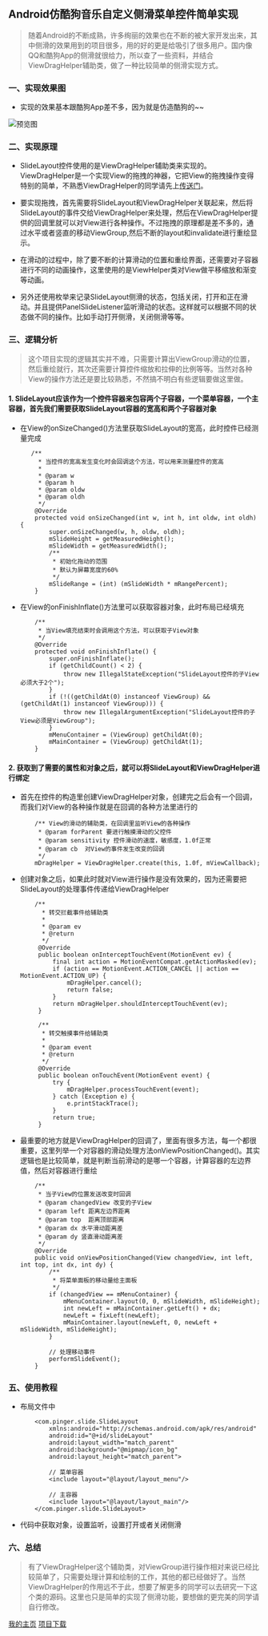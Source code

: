 ## Android仿酷狗音乐自定义侧滑菜单控件简单实现

> 随着Android的不断成熟，许多绚丽的效果也在不断的被大家开发出来，其中侧滑的效果用到的项目很多，用的好的更是给吸引了很多用户。国内像QQ和酷狗App的侧滑就很给力，所以查了一些资料，并结合ViewDragHelper辅助类，做了一种比较简单的侧滑实现方式。


<!-- more -->

### 一、实现效果图
* 实现的效果基本跟酷狗App差不多，因为就是仿造酷狗的~~

![预览图](http://oibrygxgr.bkt.clouddn.com/kugou_preview.gif)

### 二、实现原理

* SlideLayout控件使用的是ViewDragHelper辅助类来实现的。ViewDragHelper是一个实现View的拖拽的神器，它把View的拖拽操作变得特别的简单，不熟悉ViewDragHelper的同学请先上[传送门](http://www.jcodecraeer.com/a/anzhuokaifa/androidkaifa/2014/0911/1680.html)。

* 要实现拖拽，首先需要将SlideLayout和ViewDragHelper关联起来，然后将SlideLayout的事件交给ViewDragHelper来处理，然后在ViewDragHelper提供的回调里就可以对View进行各种操作。不过拖拽的原理都是差不多的，通过水平或者竖直的移动ViewGroup,然后不断的layout和invalidate进行重绘显示。

* 在滑动的过程中，除了要不断的计算滑动的位置和重绘界面，还需要对子容器进行不同的动画操作，这里使用的是ViewHelper类对View做平移缩放和渐变等动画。

* 另外还使用枚举来记录SlideLayout侧滑的状态，包括关闭，打开和正在滑动。并且提供PanelSlideListener监听滑动的状态。这样就可以根据不同的状态做不同的操作。比如手动打开侧滑，关闭侧滑等等。


### 三、逻辑分析
> 这个项目实现的逻辑其实并不难，只需要计算出ViewGroup滑动的位置，然后重绘就行，其次还需要计算控件缩放和拉伸的比例等等。当然对各种View的操作方法还是要比较熟悉，不然搞不明白有些逻辑要做这里做。

#### 1. SlideLayout应该作为一个控件容器来包容两个子容器，一个菜单容器，一个主容器，首先我们需要获取SlideLayout容器的宽高和两个子容器对象

* 在View的onSizeChanged()方法里获取SlideLayout的宽高，此时控件已经测量完成

         /**
           * 当控件的宽高发生变化时会回调这个方法，可以用来测量控件的宽高
           *
           * @param w
           * @param h
           * @param oldw
           * @param oldh
           */
          @Override
          protected void onSizeChanged(int w, int h, int oldw, int oldh) {
              super.onSizeChanged(w, h, oldw, oldh);
              mSlideHeight = getMeasuredHeight();
              mSlideWidth = getMeasuredWidth();
              /**
               * 初始化拖动的范围
               * 默认为屏幕宽度的60%
               */
              mSlideRange = (int) (mSlideWidth * mRangePercent);
          }



* 在View的onFinishInflate()方法里可以获取容器对象，此时布局已经填充

          /**
           * 当View填充结束时会调用这个方法，可以获取子View对象
           */
          @Override
          protected void onFinishInflate() {
              super.onFinishInflate();
              if (getChildCount() < 2) {
                  throw new IllegalStateException("SlideLayout控件的子View必须大于2个");
              }
              if (!((getChildAt(0) instanceof ViewGroup) && (getChildAt(1) instanceof ViewGroup))) {
                  throw new IllegalArgumentException("SlideLayout控件的子View必须是ViewGroup");
              }
              mMenuContainer = (ViewGroup) getChildAt(0);
              mMainContainer = (ViewGroup) getChildAt(1);
          }


#### 2. 获取到了需要的属性和对象之后，就可以将SlideLayout和ViewDragHelper进行绑定
* 首先在控件的构造里创建ViewDragHelper对象，创建完之后会有一个回调，而我们对View的各种操作就是在回调的各种方法里进行的

          /** View的滑动的辅助类，在回调里监听View的各种操作
           * @param forParent 要进行触摸滑动的父控件
           * @param sensitivity 控件滑动的速度，敏感度，1.0f正常
           * @param cb  对View的事件发生改变的回调
           */
          mDragHelper = ViewDragHelper.create(this, 1.0f, mViewCallback);

* 创建对象之后，如果此时就对View进行操作是没有效果的，因为还需要把SlideLayout的处理事件传递给ViewDragHelper

          /**
            * 转交拦截事件给辅助类
            *
            * @param ev
            * @return
            */
           @Override
           public boolean onInterceptTouchEvent(MotionEvent ev) {
               final int action = MotionEventCompat.getActionMasked(ev);
               if (action == MotionEvent.ACTION_CANCEL || action == MotionEvent.ACTION_UP) {
                   mDragHelper.cancel();
                   return false;
               }
               return mDragHelper.shouldInterceptTouchEvent(ev);
           }

           /**
            * 转交触摸事件给辅助类
            *
            * @param event
            * @return
            */
           @Override
           public boolean onTouchEvent(MotionEvent event) {
               try {
                   mDragHelper.processTouchEvent(event);
               } catch (Exception e) {
                   e.printStackTrace();
               }
               return true;
           }


* 最重要的地方就是ViewDragHelper的回调了，里面有很多方法，每一个都很重要，这里列举一个对容器的滑动处理方法onViewPositionChanged()。其实逻辑也是比较简单，就是判断当前滑动的是哪一个容器，计算容器的左边界值，然后对容器进行重绘

          /**
           * 当子View的位置发送改变时回调
           * @param changedView 改变的子View
           * @param left 距离左边界距离
           * @param top  距离顶部距离
           * @param dx 水平滑动距离差
           * @param dy 竖直滑动距离差
           */
          @Override
          public void onViewPositionChanged(View changedView, int left, int top, int dx, int dy) {
              /**
               * 将菜单面板的移动量给主面板
               */
              if (changedView == mMenuContainer) {
                  mMenuContainer.layout(0, 0, mSlideWidth, mSlideHeight);
                  int newLeft = mMainContainer.getLeft() + dx;
                  newLeft = fixLeft(newLeft);
                  mMainContainer.layout(newLeft, 0, newLeft + mSlideWidth, mSlideHeight);
              }

              // 处理移动事件
              performSlideEvent();
          }


### 五、使用教程
* 布局文件中

          <com.pinger.slide.SlideLayout
              xmlns:android="http://schemas.android.com/apk/res/android"
              android:id="@+id/slideLayout"
              android:layout_width="match_parent"
              android:background="@mipmap/icon_bg"
              android:layout_height="match_parent">

              // 菜单容器
              <include layout="@layout/layout_menu"/>

              // 主容器
              <include layout="@layout/layout_main"/>
          </com.pinger.slide.SlideLayout>

* 代码中获取对象，设置监听，设置打开或者关闭侧滑

### 六、总结
> 有了ViewDragHelper这个辅助类，对ViewGroup进行操作相对来说已经比较简单了，只需要处理计算和绘制的工作，其他的都已经做好了。当然ViewDragHelper的作用远不于此，想要了解更多的同学可以去研究一下这个类的源码。这里也只是简单的实现了侧滑功能，要想做的更完美的同学请自行修改。


[我的主页](http://www.jianshu.com/u/64f479a1cef7)
[项目下载](https://github.com/PingerOne/SlideLayout)
